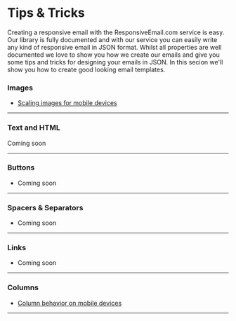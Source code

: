 # Tips & Tricks

Creating a responsive email with the ResponsiveEmail.com service is easy. Our library is fully documented and
with our service you can easily write any kind of responsive email in JSON format. Whilst all properties are
well documented we love to show you how we create our emails and give you some tips and tricks for designing
your emails in JSON. In this secion we'll show you how to create good looking email templates.


### Images

*   [Scaling images for mobile devices](/support/tips-and-tricks/image-scaling)

***

### Text and HTML
Coming soon

***

### Buttons
*   Coming soon

***

### Spacers & Separators
*   Coming soon

***

### Links
*   Coming soon

***

### Columns
*   [Column behavior on mobile devices](/support/tips-and-tricks/column-behavior)

***
